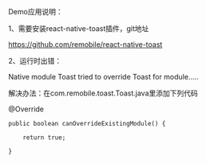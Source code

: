 Demo应用说明：

1、需要安装react-native-toast插件，git地址

https://github.com/remobile/react-native-toast

2、运行时出错：

Native module Toast tried to override Toast for module.....

解决办法：在com.remobile.toast.Toast.java里添加下列代码

@Override

    public boolean canOverrideExistingModule() {

        return true;

    }


